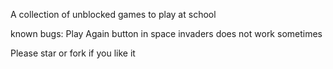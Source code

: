 A collection of unblocked games to play at school

known bugs: Play Again button in space invaders does not work sometimes

Please star or fork if you like it

